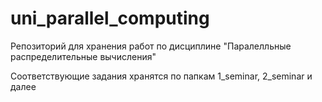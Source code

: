 # uni_parallel_computing

Репозиторий для хранения работ по дисциплине "Паралелльные распределительные вычисления"

Соответствующие задания хранятся по папкам 1_seminar, 2_seminar и далее

